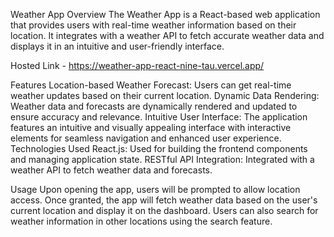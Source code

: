 Weather App
Overview
The Weather App is a React-based web application that provides users with real-time weather information based on their location. It integrates with a weather API to fetch accurate weather data and displays it in an intuitive and user-friendly interface.

Hosted Link - https://weather-app-react-nine-tau.vercel.app/

Features
Location-based Weather Forecast: Users can get real-time weather updates based on their current location.
Dynamic Data Rendering: Weather data and forecasts are dynamically rendered and updated to ensure accuracy and relevance.
Intuitive User Interface: The application features an intuitive and visually appealing interface with interactive elements for seamless navigation and enhanced user experience.
Technologies Used
React.js: Used for building the frontend components and managing application state.
RESTful API Integration: Integrated with a weather API to fetch weather data and forecasts.

Usage
Upon opening the app, users will be prompted to allow location access.
Once granted, the app will fetch weather data based on the user's current location and display it on the dashboard.
Users can also search for weather information in other locations using the search feature.
